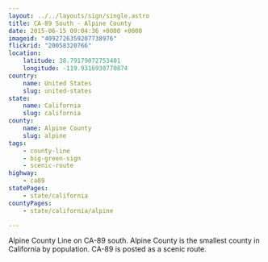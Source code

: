 ```yaml
---
layout: ../../layouts/sign/single.astro
title: CA-89 South - Alpine County
date: 2015-06-15 09:04:36 +0000 +0000
imageid: "4092726359207738976"
flickrid: "20058320766"
location:
    latitude: 38.79179072753401
    longitude: -119.9316930770874
country:
    name: United States
    slug: united-states
state:
    name: California
    slug: california
county:
    name: Alpine County
    slug: alpine
tags:
    - county-line
    - big-green-sign
    - scenic-route
highway:
    - ca89
statePages:
    - state/california
countyPages:
    - state/california/alpine

---
```

Alpine County Line on CA-89 south.  Alpine County is the smallest county in California by population.  CA-89 is posted as a scenic route.
